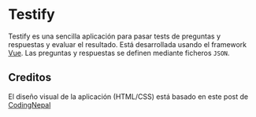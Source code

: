 # Testify

Testify es una sencilla aplicación para pasar tests de preguntas y respuestas y evaluar el resultado. Está desarrollada usando el framework [Vue](https://v3.vuejs.org/). Las preguntas y respuestas se definen mediante ficheros `JSON`. 

## Creditos

El diseño visual de la aplicación (HTML/CSS) está basado en este post de [CodingNepal](https://www.codingnepalweb.com/quiz-app-with-timer-javascript/)
